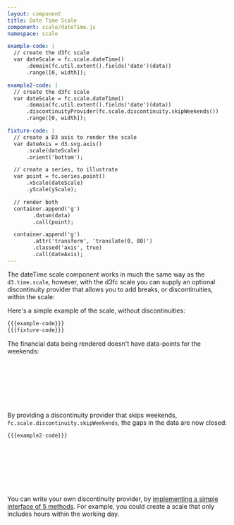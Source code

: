 ```yaml
---
layout: component
title: Date Time Scale
component: scale/dateTime.js
namespace: scale

example-code: |
  // create the d3fc scale
  var dateScale = fc.scale.dateTime()
      .domain(fc.util.extent().fields('date')(data))
      .range([0, width]);

example2-code: |
  // create the d3fc scale
  var dateScale = fc.scale.dateTime()
      .domain(fc.util.extent().fields('date')(data))
      .discontinuityProvider(fc.scale.discontinuity.skipWeekends())
      .range([0, width]);

fixture-code: |
  // create a D3 axis to render the scale
  var dateAxis = d3.svg.axis()
      .scale(dateScale)
      .orient('bottom');

  // create a series, to illustrate
  var point = fc.series.point()
      .xScale(dateScale)
      .yScale(yScale);

  // render both
  container.append('g')
        .datum(data)
        .call(point);

  container.append('g')
        .attr('transform', 'translate(0, 80)')
        .classed('axis', true)
        .call(dateAxis);
---
```


The dateTime scale component works in much the same way as the `d3.time.scale`, however, with the d3fc scale you can supply an optional discontinuity provider that allows you to add breaks, or discontinuities, within the scale:

Here's a simple example of the scale, without discontinuities:

```js
{{{example-code}}}
{{{fixture-code}}}
```

The financial data being rendered doesn't have data-points for the weekends:

<div id="scale_dateTime" class="chart" style="height: 100px"> </div>
<script type="text/javascript">
(function() {
    var f = createFixture('#scale_dateTime', null, 100, 15);
    var container = f.container, data = f.data
      yScale = f.yScale, width = f.dimensions.width;
    {{{example-code}}}
    {{{fixture-code}}}
}());
</script>

By providing a discontinuity provider that skips weekends, `fc.scale.discontinuity.skipWeekends`, the gaps in the data are now closed:

```js
{{{example2-code}}}
```

<div id="scale_dateTime2" class="chart" style="height: 100px"> </div>
<script type="text/javascript">
(function() {
    var f = createFixture('#scale_dateTime2', null, 100, 15);
    var container = f.container, data = f.data
      yScale = f.yScale, width = f.dimensions.width;
    {{{example2-code}}}
    {{{fixture-code}}}
}());
</script>

You can write your own discontinuity provider, by [implementing a simple interface of 5 methods]({{package.repository.url}}/tree/master/src/scale/discontinuity). For example, you could create a scale that only includes hours within the working day.
